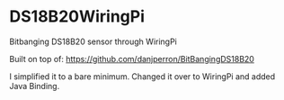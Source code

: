 # DS18B20WiringPi
Bitbanging DS18B20 sensor through WiringPi


Built on top of:
https://github.com/danjperron/BitBangingDS18B20


I simplified it to a bare minimum. Changed it over to WiringPi and added Java Binding.
